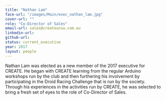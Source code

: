```yaml
---
title: "Nathan Lam"
face-url: "/images/Main/exec_nathan_lam.jpg"
cover-url: ""
role: "Co-Director of Sales"
email-url: sales@createunsw.com.au
linkedin-url:
github-url:
status: current_executive
year: 2017
layout: people
---
```

Nathan Lam was elected as a new member of the 2017 executive for CREATE. He began with CREATE learning from the regular Arduino workshops run by the club and then furthering his involvement by participating in the Droid Racing Challenge that is run by the society. Through his experiences in the activities run by CREATE, he was selected to bring a fresh set of eyes to the role of Co-Director of Sales.
